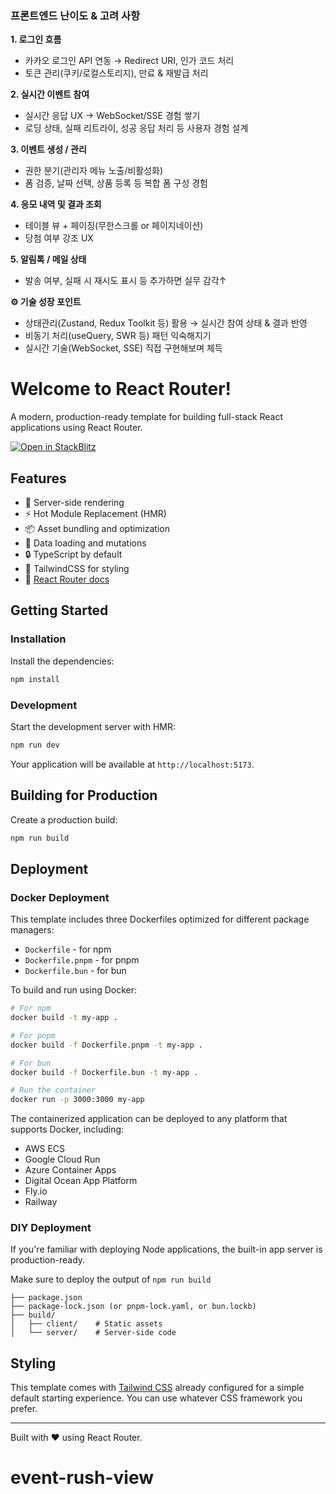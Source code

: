 ### **프론트엔드 난이도 & 고려 사항**

**1. 로그인 흐름**

- 카카오 로그인 API 연동 → Redirect URI, 인가 코드 처리
- 토큰 관리(쿠키/로컬스토리지), 만료 & 재발급 처리

**2. 실시간 이벤트 참여**

- 실시간 응답 UX → WebSocket/SSE 경험 쌓기
- 로딩 상태, 실패 리트라이, 성공 응답 처리 등 사용자 경험 설계

**3. 이벤트 생성 / 관리**

- 권한 분기(관리자 메뉴 노출/비활성화)
- 폼 검증, 날짜 선택, 상품 등록 등 복합 폼 구성 경험

**4. 응모 내역 및 결과 조회**

- 테이블 뷰 + 페이징(무한스크롤 or 페이지네이션)
- 당첨 여부 강조 UX

**5. 알림톡 / 메일 상태**

- 발송 여부, 실패 시 재시도 표시 등 추가하면 실무 감각↑

**⚙️ 기술 성장 포인트**

- 상태관리(Zustand, Redux Toolkit 등) 활용 → 실시간 참여 상태 & 결과 반영
- 비동기 처리(useQuery, SWR 등) 패턴 익숙해지기
- 실시간 기술(WebSocket, SSE) 직접 구현해보며 체득


# Welcome to React Router!

A modern, production-ready template for building full-stack React applications using React Router.

[![Open in StackBlitz](https://developer.stackblitz.com/img/open_in_stackblitz.svg)](https://stackblitz.com/github/remix-run/react-router-templates/tree/main/default)

## Features

- 🚀 Server-side rendering
- ⚡️ Hot Module Replacement (HMR)
- 📦 Asset bundling and optimization
- 🔄 Data loading and mutations
- 🔒 TypeScript by default
- 🎉 TailwindCSS for styling
- 📖 [React Router docs](https://reactrouter.com/)

## Getting Started

### Installation

Install the dependencies:

```bash
npm install
```

### Development

Start the development server with HMR:

```bash
npm run dev
```

Your application will be available at `http://localhost:5173`.

## Building for Production

Create a production build:

```bash
npm run build
```

## Deployment

### Docker Deployment

This template includes three Dockerfiles optimized for different package managers:

- `Dockerfile` - for npm
- `Dockerfile.pnpm` - for pnpm
- `Dockerfile.bun` - for bun

To build and run using Docker:

```bash
# For npm
docker build -t my-app .

# For pnpm
docker build -f Dockerfile.pnpm -t my-app .

# For bun
docker build -f Dockerfile.bun -t my-app .

# Run the container
docker run -p 3000:3000 my-app
```

The containerized application can be deployed to any platform that supports Docker, including:

- AWS ECS
- Google Cloud Run
- Azure Container Apps
- Digital Ocean App Platform
- Fly.io
- Railway

### DIY Deployment

If you're familiar with deploying Node applications, the built-in app server is production-ready.

Make sure to deploy the output of `npm run build`

```
├── package.json
├── package-lock.json (or pnpm-lock.yaml, or bun.lockb)
├── build/
│   ├── client/    # Static assets
│   └── server/    # Server-side code
```

## Styling

This template comes with [Tailwind CSS](https://tailwindcss.com/) already configured for a simple default starting experience. You can use whatever CSS framework you prefer.

---

Built with ❤️ using React Router.
# event-rush-view
